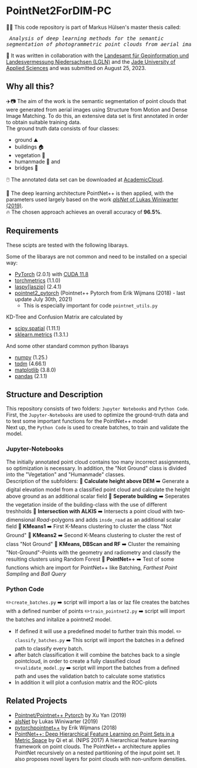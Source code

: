 # PointNet2ForDIM-PC
👨‍🎓 This code repository is part of Markus Hülsen's master thesis called: <br><pre>
  *Analysis of deep learning methods for the semantic segmentation of photogrammetric point clouds from aerial images*. </pre>
🤝 It was written in collaboration with the [Landesamt für Geoinformation und Landesvermessung Niedersachsen (LGLN)](https://www.lgln.niedersachsen.de/startseite/) and the [Jade University of Applied Sciences](https://www.jade-hs.de/) and was submitted on August 25, 2023.

## Why all this?
✈️📷 The aim of the work is the semantic segmentation of point clouds that were generated from aerial images using Structure from Motion and Dense Image Matching. To do this, an extensive data set is first annotated in order to obtain suitable training data. <br>
The ground truth data consists of four classes: 
- ground ⛰️
- buildings 🏠
- vegetation 🌳
- humanmade 🚗 and
- bridges 🌉

🖱️ The annotated data set can be downloaded at [AcademicCloud](https://sync.academiccloud.de/index.php/s/hj5C7ebHkkTZkvQ).<br>

🚀 The deep learning architecture PointNet++ is then applied, with the parameters used largely based on the work [*alsNet* of Lukas Winiwarter (2019)](https://github.com/lwiniwar/alsNet#readme). <br>
🔥 The chosen approach achieves an overall accuracy of **96.5%**.

## Requirements
These scipts are tested with the following libarays.

Some of the libarays are not common and need to be installed on a special way:
- [PyTorch](https://pytorch.org/get-started/locally/) (2.0.1) with [CUDA 11.8](https://developer.nvidia.com/cuda-11-8-0-download-archive)
- [torchmetrics](https://torchmetrics.readthedocs.io/en/stable/pages/quickstart.html) (1.1.0)
- [laspy[laszip]](https://laspy.readthedocs.io/en/latest/installation.html) (2.4.1)
- [pointnet2_pytorch](https://github.com/erikwijmans/Pointnet2_PyTorch) (Pointnet++ Pytorch from Erik Wijmans (2018) - last update July 30th, 2021)
  - This is especially important for code `pointnet_utils.py`

KD-Tree and Confusion Matrix are calculated by
- [scipy.spatial](https://scipy.org/install/) (1.11.1) 
- [sklearn.metrics](https://scikit-learn.org/stable/install.html) (1.3.1.)

And some other standard common python libarays
- [numpy](https://numpy.org/install/) (1.25.)
- [tqdm](https://pypi.org/project/tqdm/) (4.66.1)
- [matplotlib](https://matplotlib.org/stable/users/installing/index.html) (3.8.0)
- [pandas](https://pandas.pydata.org/docs/getting_started/install.html) (2.1.1)

## Structure and Description
This repository consists of two folders: `Jupyter Notebooks` and `Python Code`. <br> 
First, the `Jupyter-Notebooks` are used to optimize the ground-truth data and to test some important functions for the PointNet++ model<br>
Next up, the `Python Code` is used to create batches, to train and validate the model.

### Jupyter-Notebooks
The initially annotated point cloud contains too many incorrect assignments, so optimization is necessary. In addition, the "Not Ground" class is divided into the "Vegetation" and "Humanmade" classes.<br>
Description of the subfolders:
📂 **Calculate height above DEM** ➡️ Generate a digital elevation model from a classified point cloud and calculate the height above ground as an additional scalar field
📂 **Seperate building** ➡️ Seperates the vegetation inside of the building-class with the use of different treshholds
📂 **Intersection with ALKIS** ➡️ Intersects a point cloud with two-dimensional *Road*-polygons and adds `insde_road` as an additional scalar field
📂 **KMeans1** ➡️ First K-Means clustering to cluster the class "Not Ground"
📂 **KMeans2** ➡️ Second K-Means clustering to cluster the rest of class "Not Ground"
📂 **KMeans, DBScan and RF** ➡️ Cluster the remaining "Not-Ground"-Points with the geometry and radiometry and classify the resulting clusters using Random Forest
📂 **PointNet++** ➡️ Test of some functions which are import for PointNet++ like Batching, *Farthest Point Sampling* and *Ball Query*

### Python Code
✏️`create_batches.py` ➡️ script will import a las or laz file creates the batches with a defined number of points
✏️`train_pointnet2.py` ➡️ script will import the batches and initalize a pointnet2 model.
   -  If defined it will use a predefined model to further train this model.
✏️ `classify_batches.py` ➡️ This script will import the batches in a defined path to classify every batch.
   - after batch classification it will combine the batches back to a single pointcloud, in order to create a fully classified cloud
✏️`validate_model.py` ➡️ script will import the batches from a defined path and uses the validation batch to calculate some statistics
   - In addition it will plot a confusion matrix and the ROC-plots

## Related Projects
- [Pointnet/Pointnet++ Pytorch](https://github.com/yanx27/Pointnet_Pointnet2_pytorch) by Xu Yan (2019)
- [alsNet](https://github.com/lwiniwar/alsNet) by Lukas Winiwarter (2019)
- [pytorchpointnet++](https://github.com/erikwijmans/Pointnet2_PyTorch) by Erik Wijmans (2018)
- [PointNet++: Deep Hierarchical Feature Learning on Point Sets in a Metric Space](http://stanford.edu/~rqi/pointnet2/) by Qi et al. (NIPS 2017) A hierarchical feature learning framework on point clouds. The PointNet++ architecture applies PointNet recursively on a nested partitioning of the input point set. It also proposes novel layers for point clouds with non-uniform densities.
